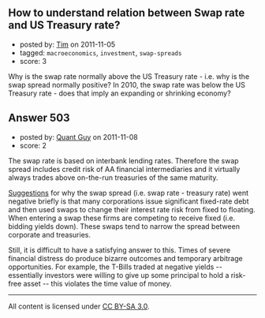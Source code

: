 ## How to understand relation between Swap rate and US Treasury rate?

- posted by: [Tim](https://stackexchange.com/users/-1/204-tim) on 2011-11-05
- tagged: `macroeconomics`, `investment`, `swap-spreads`
- score: 3

Why is the swap rate normally above the US Treasury rate - i.e. why is the swap spread normally positive? In 2010, the swap rate was below the US Treasury rate - does that imply an expanding or shrinking economy?


## Answer 503

- posted by: [Quant Guy](https://stackexchange.com/users/-1/501-quant-guy) on 2011-11-08
- score: 2

<p>The swap rate is based on interbank lending rates. Therefore the swap spread includes credit risk of AA financial intermediaries and it virtually always trades above on-the-run treasuries of the same maturity. </p>

<p><a href="http://www.ft.com/intl/cms/s/0/e803df02-9b33-11df-baaf-00144feab49a.html#axzz1d9x4vpw3" rel="nofollow">Suggestions</a> for why the swap spread (i.e. swap rate - treasury rate) went negative briefly is that many corporations issue significant fixed-rate debt and then used swaps to change their interest rate risk from fixed to floating. When entering a swap these firms are competing to receive fixed (i.e. bidding yields down). These swaps tend to narrow the spread between corporate and treasuries.</p>

<p>Still, it is difficult to have a satisfying answer to this. Times of severe financial distress do produce bizarre outcomes and temporary arbitrage opportunities. For example, the T-Bills traded at negative yields -- essentially investors were willing to give up some principal to hold a risk-free asset -- this violates the time value of money.</p>




---

All content is licensed under [CC BY-SA 3.0](https://creativecommons.org/licenses/by-sa/3.0/).
